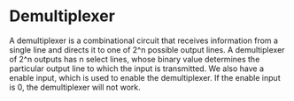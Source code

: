 # Demultiplexer

A demultiplexer is a combinational circuit that receives information from a single line and directs it to one of 2^n possible output lines. A demultiplexer of 2^n outputs has n select lines, whose binary value determines the particular output line to which the input is transmitted. We also have a enable input, which is used to enable the demultiplexer. If the enable input is 0, the demultiplexer will not work.
